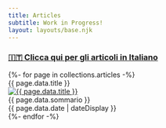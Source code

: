 ```yaml
---
title: Articles
subtitle: Work in Progress!
layout: layouts/base.njk
---
```


### [🇮🇹 Clicca qui per gli articoli in Italiano](/articoli)

<div class="flex-container">
{%- for page in collections.articles -%}
<div class="card">
  <div class="card-header">{{ page.data.title }}</div>
  <div class="card-main">
    <a href="{{ page.url }}">
    <img src="{{ page.data.immagine }}" alt="{{ page.data.title }}" title="{{ page.data.title }}" class="img-archivio"></a>
    <div class="main-description">{{ page.data.sommario }}</div>
  </div>
  <div class="card-date">{{ page.data.date | dateDisplay }}</div>
</div>
{%- endfor -%}
</div>
